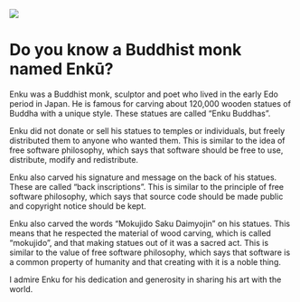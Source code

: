 ![](https://github-profile-summary-cards.vercel.app/api/cards/profile-details?username=StdEnku&theme=github_dark)

# Do you know a Buddhist monk named Enkū?

Enku was a Buddhist monk, sculptor and poet who lived in the early Edo period in Japan. He is famous for carving about 120,000 wooden statues of Buddha with a unique style. These statues are called “Enku Buddhas”.

Enku did not donate or sell his statues to temples or individuals, but freely distributed them to anyone who wanted them. This is similar to the idea of free software philosophy, which says that software should be free to use, distribute, modify and redistribute.

Enku also carved his signature and message on the back of his statues. These are called “back inscriptions”. This is similar to the principle of free software philosophy, which says that source code should be made public and copyright notice should be kept.

Enku also carved the words “Mokujido Saku Daimyojin” on his statues. This means that he respected the material of wood carving, which is called “mokujido”, and that making statues out of it was a sacred act. This is similar to the value of free software philosophy, which says that software is a common property of humanity and that creating with it is a noble thing.

I admire Enku for his dedication and generosity in sharing his art with the world.
